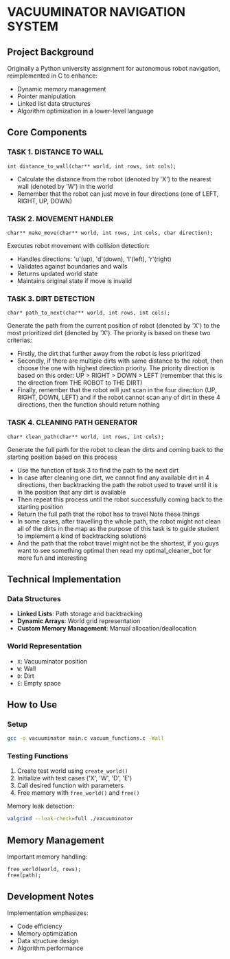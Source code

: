 # VACUUMINATOR NAVIGATION SYSTEM
## Project Background
Originally a Python university assignment for autonomous robot navigation, reimplemented in C to enhance:
- Dynamic memory management
- Pointer manipulation
- Linked list data structures
- Algorithm optimization in a lower-level language

## Core Components

### TASK 1. DISTANCE TO WALL
```
int distance_to_wall(char** world, int rows, int cols);
```
- Calculate the distance from the robot (denoted by 'X') to the nearest
  wall (denoted by 'W') in the world
- Remember that the robot can just move in four directions
  (one of LEFT, RIGHT, UP, DOWN)
  
### TASK 2. MOVEMENT HANDLER
```
char** make_move(char** world, int rows, int cols, char direction);
```
Executes robot movement with collision detection:
- Handles directions: 'u'(up), 'd'(down), 'l'(left), 'r'(right)
- Validates against boundaries and walls
- Returns updated world state
- Maintains original state if move is invalid

### TASK 3. DIRT DETECTION
```
char* path_to_next(char** world, int rows, int cols);
```
Generate the path from the current position of robot (denoted by 'X')
to the most prioritized dirt (denoted by 'X'). The priority is based on these 
two criterias: 
- Firstly, the dirt that further away from the robot is less prioritized
- Secondly, if there are multiple dirts with same distance to the robot,
  then choose the one with highest direction priority. The priority direction is
  based on this order: UP > RIGHT > DOWN > LEFT (remember that this is the direction
  from THE ROBOT to THE DIRT)
- Finally, remember that the robot will just scan in the four direction (UP, RIGHT, DOWN, LEFT)
  and if the robot cannot scan any of dirt in these 4 directions, then the function should
  return nothing

### TASK 4. CLEANING PATH GENERATOR
```
char* clean_path(char** world, int rows, int cols);
```
Generate the full path for the robot to clean the dirts and coming back to the starting position
based on this process
- Use the function of task 3 to find the path to the next dirt
- In case after cleaning one dirt, we cannot find any available dirt in 4 directions, then backtracking
  the path the robot used to travel until it is in the position that any dirt is available
- Then repeat this process until the robot successfully coming back to the starting position
- Return the full path that the robot has to travel 
Note these things
- In some cases, after travelling the whole path, the robot might not clean all of the dirts in
  the map as the purpose of this task is to guide student to implement a kind of backtracking solutions
- And the path that the robot travel might not be the shortest, if you guys want to see something optimal
  then read my optimal_cleaner_bot for more fun and interesting  

## Technical Implementation

### Data Structures
- **Linked Lists**: Path storage and backtracking
- **Dynamic Arrays**: World grid representation
- **Custom Memory Management**: Manual allocation/deallocation

### World Representation
- `X`: Vacuuminator position
- `W`: Wall
- `D`: Dirt
- `E`: Empty space

## How to Use

### Setup
```bash
gcc -o vacuuminator main.c vacuum_functions.c -Wall
```

### Testing Functions
1. Create test world using `create_world()`
2. Initialize with test cases ('X', 'W', 'D', 'E')
3. Call desired function with parameters
4. Free memory with `free_world()` and `free()`

Memory leak detection:
```bash
valgrind --leak-check=full ./vacuuminator
```

## Memory Management
Important memory handling:
```
free_world(world, rows);
free(path);
```

## Development Notes
Implementation emphasizes:
- Code efficiency
- Memory optimization
- Data structure design
- Algorithm performance
